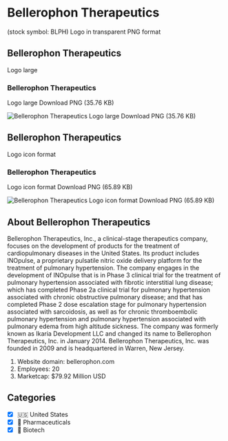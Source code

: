 # Bellerophon Therapeutics
 (stock symbol: BLPH) Logo in transparent PNG format

## Bellerophon Therapeutics
 Logo large

### Bellerophon Therapeutics
 Logo large Download PNG (35.76 KB)

![Bellerophon Therapeutics
 Logo large Download PNG (35.76 KB)](/img/orig/BLPH_BIG-9775399b.png)

## Bellerophon Therapeutics
 Logo icon format

### Bellerophon Therapeutics
 Logo icon format Download PNG (65.89 KB)

![Bellerophon Therapeutics
 Logo icon format Download PNG (65.89 KB)](/img/orig/BLPH-cd39d673.png)

## About Bellerophon Therapeutics


Bellerophon Therapeutics, Inc., a clinical-stage therapeutics company, focuses on the development of products for the treatment of cardiopulmonary diseases in the United States. Its product includes INOpulse, a proprietary pulsatile nitric oxide delivery platform for the treatment of pulmonary hypertension. The company engages in the development of INOpulse that is in Phase 3 clinical trial for the treatment of pulmonary hypertension associated with fibrotic interstitial lung disease; which has completed Phase 2a clinical trial for pulmonary hypertension associated with chronic obstructive pulmonary disease; and that has completed Phase 2 dose escalation stage for pulmonary hypertension associated with sarcoidosis, as well as for chronic thromboembolic pulmonary hypertension and pulmonary hypertension associated with pulmonary edema from high altitude sickness. The company was formerly known as Ikaria Development LLC and changed its name to Bellerophon Therapeutics, Inc. in January 2014. Bellerophon Therapeutics, Inc. was founded in 2009 and is headquartered in Warren, New Jersey.

1. Website domain: bellerophon.com
2. Employees: 20
3. Marketcap: $79.92 Million USD


## Categories
- [x] 🇺🇸 United States
- [x] 💊 Pharmaceuticals
- [x] 🧬 Biotech
